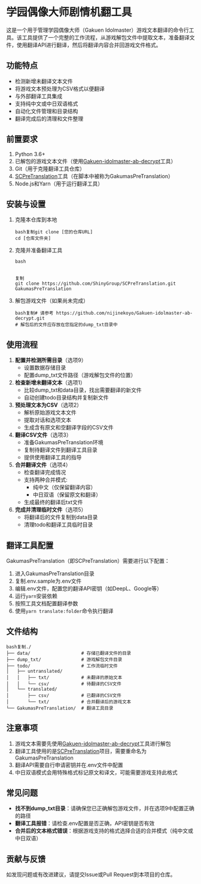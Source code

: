 # 学园偶像大师剧情机翻工具

这是一个用于管理学园偶像大师（Gakuen Idolmaster）游戏文本翻译的命令行工具。该工具提供了一个完整的工作流程，从游戏解包文件中提取文本，准备翻译文件，使用翻译API进行翻译，然后将翻译内容合并回游戏文件格式。

## 功能特点

- 检测新增未翻译文本文件
- 将游戏文本预处理为CSV格式以便翻译
- 与外部翻译工具集成
- 支持纯中文或中日双语格式
- 自动化文件管理和目录结构
- 翻译完成后的清理和文件整理

## 前置要求

1. Python 3.6+
2. 已解包的游戏文本文件（使用[Gakuen-idolmaster-ab-decrypt](https://github.com/nijinekoyo/Gakuen-idolmaster-ab-decrypt.git)工具）
3. Git（用于克隆翻译工具仓库）
4. [SCPreTranslation](https://github.com/ShinyGroup/SCPreTranslation.git)工具（在脚本中被称为GakumasPreTranslation）
5. Node.js和Yarn（用于运行翻译工具）

## 安装与设置

1. 克隆本仓库到本地

   ```
   bash复制git clone [您的仓库URL]
   cd [仓库文件夹]
   ```

2. 克隆并准备翻译工具

   ```
   bash
   
   
   复制
   git clone https://github.com/ShinyGroup/SCPreTranslation.git GakumasPreTranslation
   ```

3. 解包游戏文件（如果尚未完成）

   ```
   bash复制# 请参考 https://github.com/nijinekoyo/Gakuen-idolmaster-ab-decrypt.git
   # 解包后的文件应存放在您指定的dump_txt目录中
   ```

## 使用流程

1. **配置并检测所需目录**（选项9）
   - 设置数据存储目录
   - 配置dump_txt文件路径（游戏解包文件的位置）
2. **检查新增未翻译文本**（选项1）
   - 比较dump_txt和data目录，找出需要翻译的新文件
   - 自动创建todo目录结构并复制新文件
3. **预处理文本为CSV**（选项2）
   - 解析原始游戏文本文件
   - 提取对话和选项文本
   - 生成含有原文和空翻译字段的CSV文件
4. **翻译CSV文件**（选项3）
   - 准备GakumasPreTranslation环境
   - 复制待翻译文件到翻译工具目录
   - 提供使用翻译工具的指导
5. **合并翻译文件**（选项4）
   - 检查翻译完成情况
   - 支持两种合并模式:
     - 纯中文（仅保留翻译内容）
     - 中日双语（保留原文和翻译）
   - 生成最终的翻译后txt文件
6. **完成并清理临时文件**（选项5）
   - 将翻译后的文件复制到data目录
   - 清理todo和翻译工具临时目录

## 翻译工具配置

GakumasPreTranslation（即SCPreTranslation）需要进行以下配置：

1. 进入GakumasPreTranslation目录
2. 复制.env.sample为.env文件
3. 编辑.env文件，配置您的翻译API密钥（如DeepL、Google等）
4. 运行`yarn`安装依赖
5. 按照工具文档配置翻译参数
6. 使用`yarn translate:folder`命令执行翻译

## 文件结构

```
bash复制./
├── data/                   # 存储已翻译文件的目录
├── dump_txt/               # 游戏解包文件目录
├── todo/                   # 工作流临时文件
│   ├── untranslated/       
│   │   ├── txt/            # 未翻译的原始文本
│   │   └── csv/            # 待翻译的CSV文件
│   └── translated/         
│       ├── csv/            # 已翻译的CSV文件
│       └── txt/            # 合并翻译后的游戏文本
└── GakumasPreTranslation/  # 翻译工具目录
```

## 注意事项

1. 游戏文本需要先使用[Gakuen-idolmaster-ab-decrypt](https://github.com/nijinekoyo/Gakuen-idolmaster-ab-decrypt.git)工具进行解包
2. 翻译工具使用的是[SCPreTranslation](https://github.com/ShinyGroup/SCPreTranslation.git)项目，需要重命名为GakumasPreTranslation
3. 翻译API需要自行申请密钥并在.env文件中配置
4. 中日双语模式会用特殊格式标记原文和译文，可能需要游戏支持此格式

## 常见问题

- **找不到dump_txt目录**：请确保您已正确解包游戏文件，并在选项9中配置正确的路径
- **翻译工具报错**：请检查.env配置是否正确，API密钥是否有效
- **合并后的文本格式错误**：根据游戏支持的格式选择合适的合并模式（纯中文或中日双语）

## 贡献与反馈

如发现问题或有改进建议，请提交Issue或Pull Request到本项目的仓库。